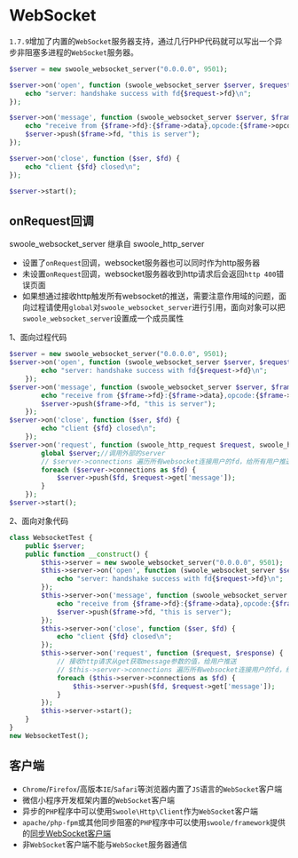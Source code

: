 # WebSocket

 `1.7.9`增加了内置的`WebSocket`服务器支持，通过几行PHP代码就可以写出一个异步非阻塞多进程的`WebSocket`服务器。


```php
$server = new swoole_websocket_server("0.0.0.0", 9501);

$server->on('open', function (swoole_websocket_server $server, $request) {
    echo "server: handshake success with fd{$request->fd}\n";
});

$server->on('message', function (swoole_websocket_server $server, $frame) {
    echo "receive from {$frame->fd}:{$frame->data},opcode:{$frame->opcode},fin:{$frame->finish}\n";
    $server->push($frame->fd, "this is server");
});

$server->on('close', function ($ser, $fd) {
    echo "client {$fd} closed\n";
});

$server->start();
```

onRequest回调
----
swoole_websocket_server 继承自 swoole_http_server

* 设置了`onRequest`回调，websocket服务器也可以同时作为http服务器
* 未设置`onRequest`回调，websocket服务器收到http请求后会返回`http 400`错误页面
* 如果想通过接收http触发所有websocket的推送，需要注意作用域的问题，面向过程请使用`global`对`swoole_websocket_server`进行引用，面向对象可以把`swoole_websocket_server`设置成一个成员属性

1、面向过程代码
```php
$server = new swoole_websocket_server("0.0.0.0", 9501);
$server->on('open', function (swoole_websocket_server $server, $request) {
		echo "server: handshake success with fd{$request->fd}\n";
	});
$server->on('message', function (swoole_websocket_server $server, $frame) {
		echo "receive from {$frame->fd}:{$frame->data},opcode:{$frame->opcode},fin:{$frame->finish}\n";
		$server->push($frame->fd, "this is server");
	});
$server->on('close', function ($ser, $fd) {
		echo "client {$fd} closed\n";
	});
$server->on('request', function (swoole_http_request $request, swoole_http_response $response) {
		global $server;//调用外部的server
		// $server->connections 遍历所有websocket连接用户的fd，给所有用户推送
		foreach ($server->connections as $fd) {
			$server->push($fd, $request->get['message']);
		}
	});
$server->start();
```
2、面向对象代码
```php
class WebsocketTest {
	public $server;
	public function __construct() {
		$this->server = new swoole_websocket_server("0.0.0.0", 9501);
		$this->server->on('open', function (swoole_websocket_server $server, $request) {
			echo "server: handshake success with fd{$request->fd}\n";
		});
		$this->server->on('message', function (swoole_websocket_server $server, $frame) {
			echo "receive from {$frame->fd}:{$frame->data},opcode:{$frame->opcode},fin:{$frame->finish}\n";
			$server->push($frame->fd, "this is server");
		});
		$this->server->on('close', function ($ser, $fd) {
			echo "client {$fd} closed\n";
		});
		$this->server->on('request', function ($request, $response) {
			// 接收http请求从get获取message参数的值，给用户推送
			// $this->server->connections 遍历所有websocket连接用户的fd，给所有用户推送
			foreach ($this->server->connections as $fd) {
				$this->server->push($fd, $request->get['message']);
			}
		});
		$this->server->start();
	}
}
new WebsocketTest();
```
客户端
----
* `Chrome`/`Firefox`/高版本`IE`/`Safari`等浏览器内置了`JS`语言的`WebSocket`客户端
* 微信小程序开发框架内置的`WebSocket`客户端
* 异步的`PHP`程序中可以使用`Swoole\Http\Client`作为`WebSocket`客户端
* `apache/php-fpm`或其他同步阻塞的`PHP`程序中可以使用`swoole/framework`提供的[同步WebSocket客户端](https://github.com/swoole/framework/blob/master/libs/Swoole/Client/WebSocket.php)
* 非`WebSocket`客户端不能与`WebSocket`服务器通信


